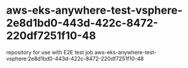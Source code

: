 # aws-eks-anywhere-test-vsphere-2e8d1bd0-443d-422c-8472-220df7251f10-48
repository for use with E2E test job aws-eks-anywhere-test-vsphere:2e8d1bd0-443d-422c-8472-220df7251f10-48
